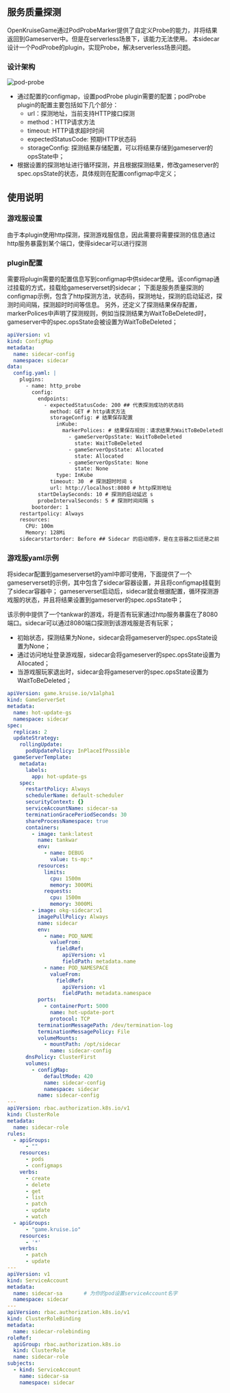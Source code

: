 ## 服务质量探测
OpenKruiseGame通过PodProbeMarker提供了自定义Probe的能力，并将结果返回到Gameserver中。但是在serverless场景下，该能力无法使用。
本sidecar设计一个PodProbe的plugin，实现Probe，解决serverless场景问题。


### 设计架构
![pod-probe](../../img/sidecar-pod-probe.png)
- 通过配置的configmap，设置podProbe plugin需要的配置；podProbe plugin的配置主要包括如下几个部分：
    - url：探测地址，当前支持HTTP接口探测
    - method：HTTP请求方法
    - timeout: HTTP请求超时时间
    - expectedStatusCode: 预期HTTP状态码
    - storageConfig: 探测结果存储配置，可以将结果存储到gameserver的opsState中；
- 根据设置的探测地址进行循环探测，并且根据探测结果，修改gameserver的spec.opsState的状态，具体规则在配置configmap中定义；

## 使用说明
### 游戏服设置
由于本plugin使用http探测，探测游戏服信息，因此需要将需要探测的信息通过http服务暴露到某个端口，使得sidecar可以进行探测

### plugin配置
需要将plugin需要的配置信息写到configmap中供sidecar使用。该configmap通过挂载的方式，挂载给gameserverset的sidecar；
下面是服务质量探测的configmap示例，包含了http探测方法，状态码，探测地址，探测的启动延迟，探测时间间隔，探测超时时间等信息。
另外，还定义了探测结果保存配置，markerPolices中声明了探测规则，例如当探测结果为WaitToBeDeleted时，gameserver中的spec.opsState会被设置为WaitToBeDeleted；
```yaml
apiVersion: v1
kind: ConfigMap
metadata:
  name: sidecar-config
  namespace: sidecar
data:
  config.yaml: |
    plugins:
      - name: http_probe
        config:
          endpoints:
            - expectedStatusCode: 200 ## 代表探测成功的状态码
              method: GET # http请求方法
              storageConfig: # 结果保存配置
                inKube:
                  markerPolices: # 结果保存规则：请求结果为WaitToBeDeleted时，gameserver中的spec.opsState设置为WaitToBeDeleted
                    - gameServerOpsState: WaitToBeDeleted
                      state: WaitToBeDeleted 
                    - gameServerOpsState: Allocated
                      state: Allocated
                    - gameServerOpsState: None
                      state: None
                type: InKube
              timeout: 30  # 探测超时时间 s
              url: http://localhost:8080 # http探测地址
          startDelaySeconds: 10 # 探测的启动延迟 s
          probeIntervalSeconds: 5 # 探测时间间隔 s
        bootorder: 1
    restartpolicy: Always
    resources:
      CPU: 100m
      Memory: 128Mi
    sidecarstartorder: Before ## Sidecar 的启动顺序，是在主容器之后还是之前
```

### 游戏服yaml示例
将sidecar配置到gameserverset的yaml中即可使用，下面提供了一个gameserverset的示例，其中包含了sidecar容器设置，并且将configmap挂载到了sidecar容器中；
gameserverset启动后，sidecar就会根据配置，循环探测游戏服的状态，并且将结果设置到gameserver的spec.opsState中；

该示例中提供了一个tankwar的游戏，将是否有玩家通过http服务暴露在了8080端口。sidecar可以通过8080端口探测到该游戏服是否有玩家；
- 初始状态，探测结果为None，sidecar会将gameserver的spec.opsState设置为None；
- 通过访问地址登录游戏服，sidecar会将gameserver的spec.opsState设置为Allocated；
- 当游戏服玩家退出时，sidecar会将gameserver的spec.opsState设置为WaitToBeDeleted；
```yaml
apiVersion: game.kruise.io/v1alpha1
kind: GameServerSet
metadata:
  name: hot-update-gs
  namespace: sidecar
spec:
  replicas: 2
  updateStrategy:
    rollingUpdate:
      podUpdatePolicy: InPlaceIfPossible
  gameServerTemplate:
    metadata:
      labels:
        app: hot-update-gs
    spec:
      restartPolicy: Always
      schedulerName: default-scheduler
      securityContext: {}
      serviceAccountName: sidecar-sa
      terminationGracePeriodSeconds: 30
      shareProcessNamespace: true
      containers:
        - image: tank:latest
          name: tankwar
          env:
            - name: DEBUG
              value: ts-mp:*
          resources:
            limits:
              cpu: 1500m
              memory: 3000Mi
            requests:
              cpu: 1500m
              memory: 3000Mi
        - image: okg-sidecar:v1
          imagePullPolicy: Always
          name: sidecar
          env:
            - name: POD_NAME
              valueFrom:
                fieldRef:
                  apiVersion: v1
                  fieldPath: metadata.name
            - name: POD_NAMESPACE
              valueFrom:
                fieldRef:
                  apiVersion: v1
                  fieldPath: metadata.namespace
          ports:
            - containerPort: 5000
              name: hot-update-port
              protocol: TCP
          terminationMessagePath: /dev/termination-log
          terminationMessagePolicy: File
          volumeMounts:
            - mountPath: /opt/sidecar
              name: sidecar-config
      dnsPolicy: ClusterFirst
      volumes:        
        - configMap:
            defaultMode: 420
            name: sidecar-config
            namespace: sidecar
          name: sidecar-config
---
apiVersion: rbac.authorization.k8s.io/v1
kind: ClusterRole
metadata:
  name: sidecar-role
rules:
  - apiGroups:
      - ""
    resources:
      - pods
      - configmaps
    verbs:
      - create
      - delete
      - get
      - list
      - patch
      - update
      - watch
  - apiGroups:
      - "game.kruise.io"
    resources:
      - '*'
    verbs:
      - patch
      - update
---
apiVersion: v1
kind: ServiceAccount
metadata:
  name: sidecar-sa       # 为你的pod设置serviceAccount名字
  namespace: sidecar
---
apiVersion: rbac.authorization.k8s.io/v1
kind: ClusterRoleBinding
metadata:
  name: sidecar-rolebinding
roleRef:
  apiGroup: rbac.authorization.k8s.io
  kind: ClusterRole
  name: sidecar-role
subjects:
  - kind: ServiceAccount
    name: sidecar-sa
    namespace: sidecar
```